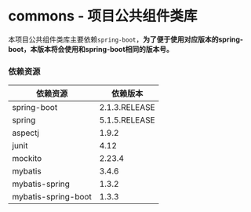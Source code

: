 # commons - 项目公共组件类库
本项目公共组件类库主要依赖`spring-boot`，**为了便于使用对应版本的spring-boot，本版本将会使用和spring-boot相同的版本号。**


### 依赖资源
| 依赖资源 | 依赖版本 |
| ------- | ------- |
| spring-boot | 2.1.3.RELEASE |
| spring | 5.1.5.RELEASE |
| aspectj | 1.9.2 |
| junit | 4.12 |
| mockito | 2.23.4 |
| mybatis | 3.4.6 |
| mybatis-spring | 1.3.2 |
| mybatis-spring-boot | 1.3.3 |
